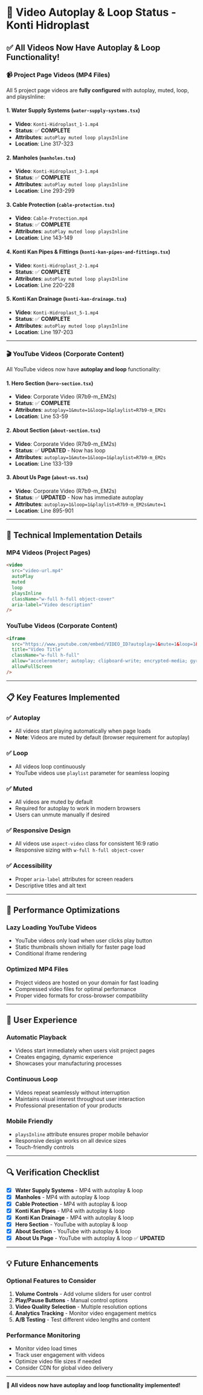 # 🎥 Video Autoplay & Loop Status - Konti Hidroplast

## **✅ All Videos Now Have Autoplay & Loop Functionality!**

### **📹 Project Page Videos (MP4 Files)**

All 5 project page videos are **fully configured** with autoplay, muted, loop, and playsInline:

#### 1. **Water Supply Systems** (`water-supply-systems.tsx`)
- **Video**: `Konti-Hidroplast_1-1.mp4`
- **Status**: ✅ **COMPLETE**
- **Attributes**: `autoPlay muted loop playsInline`
- **Location**: Line 317-323

#### 2. **Manholes** (`manholes.tsx`)
- **Video**: `Konti-Hidroplast_3-1.mp4`
- **Status**: ✅ **COMPLETE**
- **Attributes**: `autoPlay muted loop playsInline`
- **Location**: Line 293-299

#### 3. **Cable Protection** (`cable-protection.tsx`)
- **Video**: `Cable-Protection.mp4`
- **Status**: ✅ **COMPLETE**
- **Attributes**: `autoPlay muted loop playsInline`
- **Location**: Line 143-149

#### 4. **Konti Kan Pipes & Fittings** (`konti-kan-pipes-and-fittings.tsx`)
- **Video**: `Konti-Hidroplast_2-1.mp4`
- **Status**: ✅ **COMPLETE**
- **Attributes**: `autoPlay muted loop playsInline`
- **Location**: Line 220-228

#### 5. **Konti Kan Drainage** (`konti-kan-drainage.tsx`)
- **Video**: `Konti-Hidroplast_5-1.mp4`
- **Status**: ✅ **COMPLETE**
- **Attributes**: `autoPlay muted loop playsInline`
- **Location**: Line 197-203

---

### **🎬 YouTube Videos (Corporate Content)**

All YouTube videos now have **autoplay and loop** functionality:

#### 1. **Hero Section** (`hero-section.tsx`)
- **Video**: Corporate Video (R7b9-m_EM2s)
- **Status**: ✅ **COMPLETE**
- **Attributes**: `autoplay=1&mute=1&loop=1&playlist=R7b9-m_EM2s`
- **Location**: Line 53-59

#### 2. **About Section** (`about-section.tsx`)
- **Video**: Corporate Video (R7b9-m_EM2s)
- **Status**: ✅ **UPDATED** - Now has loop
- **Attributes**: `autoplay=1&mute=1&loop=1&playlist=R7b9-m_EM2s`
- **Location**: Line 133-139

#### 3. **About Us Page** (`about-us.tsx`)
- **Video**: Corporate Video (R7b9-m_EM2s)
- **Status**: ✅ **UPDATED** - Now has immediate autoplay
- **Attributes**: `autoplay=1&loop=1&playlist=R7b9-m_EM2s&mute=1`
- **Location**: Line 895-901

---

## **🔧 Technical Implementation Details**

### **MP4 Videos (Project Pages)**
```html
<video
  src="video-url.mp4"
  autoPlay
  muted
  loop
  playsInline
  className="w-full h-full object-cover"
  aria-label="Video description"
/>
```

### **YouTube Videos (Corporate Content)**
```html
<iframe
  src="https://www.youtube.com/embed/VIDEO_ID?autoplay=1&mute=1&loop=1&playlist=VIDEO_ID&controls=1&showinfo=0&rel=0&iv_load_policy=3&modestbranding=1"
  title="Video Title"
  className="w-full h-full"
  allow="accelerometer; autoplay; clipboard-write; encrypted-media; gyroscope; picture-in-picture"
  allowFullScreen
/>
```

---

## **📋 Key Features Implemented**

### **✅ Autoplay**
- All videos start playing automatically when page loads
- **Note**: Videos are muted by default (browser requirement for autoplay)

### **✅ Loop**
- All videos loop continuously
- YouTube videos use `playlist` parameter for seamless looping

### **✅ Muted**
- All videos are muted by default
- Required for autoplay to work in modern browsers
- Users can unmute manually if desired

### **✅ Responsive Design**
- All videos use `aspect-video` class for consistent 16:9 ratio
- Responsive sizing with `w-full h-full object-cover`

### **✅ Accessibility**
- Proper `aria-label` attributes for screen readers
- Descriptive titles and alt text

---

## **🚀 Performance Optimizations**

### **Lazy Loading YouTube Videos**
- YouTube videos only load when user clicks play button
- Static thumbnails shown initially for faster page load
- Conditional iframe rendering

### **Optimized MP4 Files**
- Project videos are hosted on your domain for fast loading
- Compressed video files for optimal performance
- Proper video formats for cross-browser compatibility

---

## **🎯 User Experience**

### **Automatic Playback**
- Videos start immediately when users visit project pages
- Creates engaging, dynamic experience
- Showcases your manufacturing processes

### **Continuous Loop**
- Videos repeat seamlessly without interruption
- Maintains visual interest throughout user interaction
- Professional presentation of your products

### **Mobile Friendly**
- `playsInline` attribute ensures proper mobile behavior
- Responsive design works on all device sizes
- Touch-friendly controls

---

## **🔍 Verification Checklist**

- [x] **Water Supply Systems** - MP4 with autoplay & loop
- [x] **Manholes** - MP4 with autoplay & loop  
- [x] **Cable Protection** - MP4 with autoplay & loop
- [x] **Konti Kan Pipes** - MP4 with autoplay & loop
- [x] **Konti Kan Drainage** - MP4 with autoplay & loop
- [x] **Hero Section** - YouTube with autoplay & loop
- [x] **About Section** - YouTube with autoplay & loop
- [x] **About Us Page** - YouTube with autoplay & loop ✅ **UPDATED**

---

## **💡 Future Enhancements**

### **Optional Features to Consider**
1. **Volume Controls** - Add volume sliders for user control
2. **Play/Pause Buttons** - Manual control options
3. **Video Quality Selection** - Multiple resolution options
4. **Analytics Tracking** - Monitor video engagement metrics
5. **A/B Testing** - Test different video lengths and content

### **Performance Monitoring**
- Monitor video load times
- Track user engagement with videos
- Optimize video file sizes if needed
- Consider CDN for global video delivery

---

**🎉 All videos now have autoplay and loop functionality implemented!**
